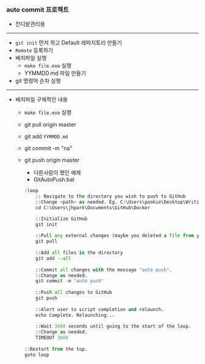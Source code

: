 ### auto commit 프로젝트

- 잔디밭관리용

----

- `git init` 먼저 하고 Default 레파지토리 만들기
- `Remote` 등록하기
- 배치파일 실행
  - `make file.exe`  실행
  - YYMMDD.md 파일 만들기
- git 명령어 순차 실행

---

- 배치파일 구체적인 내용

  - `make file.exe` 실행

  - git pull origin master

  - git add `YYMMDD.md`

  - git commit -m "na"

  - git push origin master

    - 다른사람이 했던 예제
    - GitAutoPush.bat

    ```python
    :loop
    	:: Navigate to the directory you wish to push to GitHub
    	::Change <path> as needed. Eg. C:\Users\pookie\Desktop\Writings
    	cd C:\Users\jhpark\Documents\GitHub\Docker
    
    	::Initialize GitHub
    	git init
    	
    	::Pull any external changes (maybe you deleted a file from your repo?)
    	git pull
    	
    	::Add all files in the directory
    	git add --all
    	
    	::Commit all changes with the message "auto push". 
    	::Change as needed.
    	git commit -m "auto push"
    	
    	::Push all changes to GitHub 
    	git push
    	
    	::Alert user to script completion and relaunch.
    	echo Complete. Relaunching...
    	
    	::Wait 3600 seconds until going to the start of the loop.
    	::Change as needed.
    	TIMEOUT 3600
    	
    ::Restart from the top.	
    goto loop
    ```